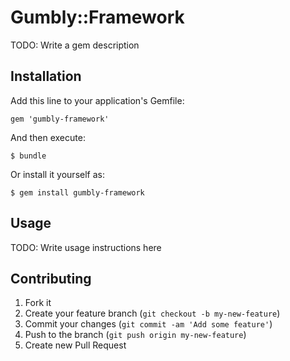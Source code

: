 # Gumbly::Framework

TODO: Write a gem description

## Installation

Add this line to your application's Gemfile:

    gem 'gumbly-framework'

And then execute:

    $ bundle

Or install it yourself as:

    $ gem install gumbly-framework

## Usage

TODO: Write usage instructions here

## Contributing

1. Fork it
2. Create your feature branch (`git checkout -b my-new-feature`)
3. Commit your changes (`git commit -am 'Add some feature'`)
4. Push to the branch (`git push origin my-new-feature`)
5. Create new Pull Request
